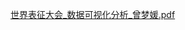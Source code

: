 
[世界表征大会_数据可视化分析_曾梦媛.pdf](https://github.com/Nooelle/ICLR-Data-Visulisation-Analysis/files/10987733/_._.pdf)
